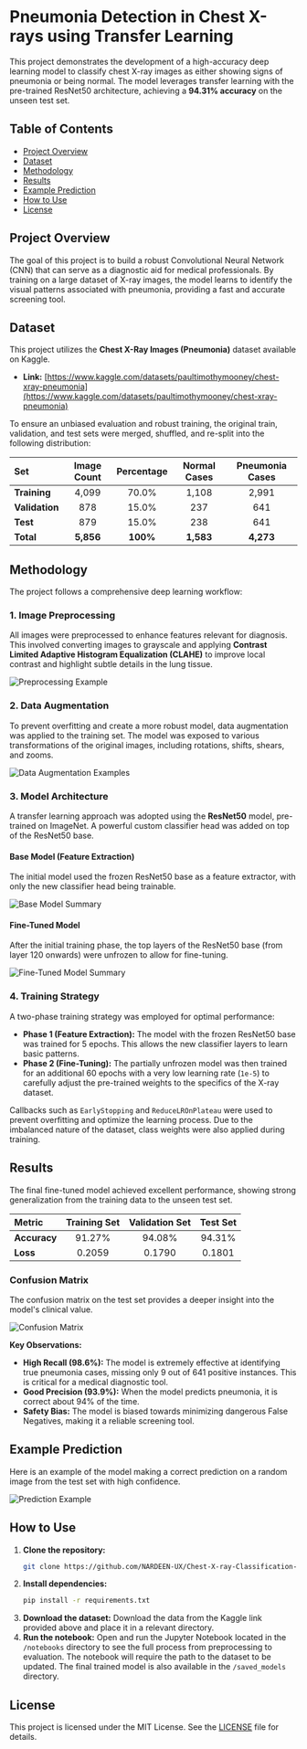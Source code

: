 # Pneumonia Detection in Chest X-rays using Transfer Learning

This project demonstrates the development of a high-accuracy deep learning model to classify chest X-ray images as either showing signs of pneumonia or being normal. The model leverages transfer learning with the pre-trained ResNet50 architecture, achieving a **94.31% accuracy** on the unseen test set.

## Table of Contents
- [Project Overview](#project-overview)
- [Dataset](#dataset)
- [Methodology](#methodology)
- [Results](#results)
- [Example Prediction](#example-prediction)
- [How to Use](#how-to-use)
- [License](#license)

## Project Overview

The goal of this project is to build a robust Convolutional Neural Network (CNN) that can serve as a diagnostic aid for medical professionals. By training on a large dataset of X-ray images, the model learns to identify the visual patterns associated with pneumonia, providing a fast and accurate screening tool.

## Dataset

This project utilizes the **Chest X-Ray Images (Pneumonia)** dataset available on Kaggle.

- **Link:** [https://www.kaggle.com/datasets/paultimothymooney/chest-xray-pneumonia](https://www.kaggle.com/datasets/paultimothymooney/chest-xray-pneumonia)

To ensure an unbiased evaluation and robust training, the original train, validation, and test sets were merged, shuffled, and re-split into the following distribution:

| Set | Image Count | Percentage | Normal Cases | Pneumonia Cases |
| :--- | :---: | :---: | :---: | :---: |
| **Training** | 4,099 | 70.0% | 1,108 | 2,991 |
| **Validation** | 878 | 15.0% | 237 | 641 |
| **Test** | 879 | 15.0% | 238 | 641 |
| **Total** | **5,856** | **100%** | **1,583** | **4,273** |

## Methodology

The project follows a comprehensive deep learning workflow:

### 1. Image Preprocessing

All images were preprocessed to enhance features relevant for diagnosis. This involved converting images to grayscale and applying **Contrast Limited Adaptive Histogram Equalization (CLAHE)** to improve local contrast and highlight subtle details in the lung tissue.

![Preprocessing Example](images/preprocessing_example.png)

### 2. Data Augmentation

To prevent overfitting and create a more robust model, data augmentation was applied to the training set. The model was exposed to various transformations of the original images, including rotations, shifts, shears, and zooms.

![Data Augmentation Examples](images/data_augmentation_example.png)

### 3. Model Architecture

A transfer learning approach was adopted using the **ResNet50** model, pre-trained on ImageNet. A powerful custom classifier head was added on top of the ResNet50 base.

#### Base Model (Feature Extraction)
The initial model used the frozen ResNet50 base as a feature extractor, with only the new classifier head being trainable.

![Base Model Summary](images/base_model_summary.png)

#### Fine-Tuned Model
After the initial training phase, the top layers of the ResNet50 base (from layer 120 onwards) were unfrozen to allow for fine-tuning.

![Fine-Tuned Model Summary](images/finetuned_model_summary.png)

### 4. Training Strategy

A two-phase training strategy was employed for optimal performance:
- **Phase 1 (Feature Extraction):** The model with the frozen ResNet50 base was trained for 5 epochs. This allows the new classifier layers to learn basic patterns.
- **Phase 2 (Fine-Tuning):** The partially unfrozen model was then trained for an additional 60 epochs with a very low learning rate (`1e-5`) to carefully adjust the pre-trained weights to the specifics of the X-ray dataset.

Callbacks such as `EarlyStopping` and `ReduceLROnPlateau` were used to prevent overfitting and optimize the learning process. Due to the imbalanced nature of the dataset, class weights were also applied during training.

## Results

The final fine-tuned model achieved excellent performance, showing strong generalization from the training data to the unseen test set.

| Metric | Training Set | Validation Set | Test Set |
| :--- | :---: | :---: | :---: |
| **Accuracy** | 91.27% | 94.08% | 94.31% |
| **Loss** | 0.2059 | 0.1790 | 0.1801 |

### Confusion Matrix

The confusion matrix on the test set provides a deeper insight into the model's clinical value.

![Confusion Matrix](images/confusion_matrix.png)

**Key Observations:**
- **High Recall (98.6%):** The model is extremely effective at identifying true pneumonia cases, missing only 9 out of 641 positive instances. This is critical for a medical diagnostic tool.
- **Good Precision (93.9%):** When the model predicts pneumonia, it is correct about 94% of the time.
- **Safety Bias:** The model is biased towards minimizing dangerous False Negatives, making it a reliable screening tool.

## Example Prediction

Here is an example of the model making a correct prediction on a random image from the test set with high confidence.

![Prediction Example](images/prediction_example.png)

## How to Use

1.  **Clone the repository:**
    ```bash
    git clone https://github.com/NARDEEN-UX/Chest-X-ray-Classification-CNN.git
    ```
2.  **Install dependencies:**
    ```bash
    pip install -r requirements.txt
    ```
3.  **Download the dataset:** Download the data from the Kaggle link provided above and place it in a relevant directory.
4.  **Run the notebook:** Open and run the Jupyter Notebook located in the `/notebooks` directory to see the full process from preprocessing to evaluation. The notebook will require the path to the dataset to be updated. The final trained model is also available in the `/saved_models` directory.

## License
This project is licensed under the MIT License. See the [LICENSE](LICENSE) file for details.